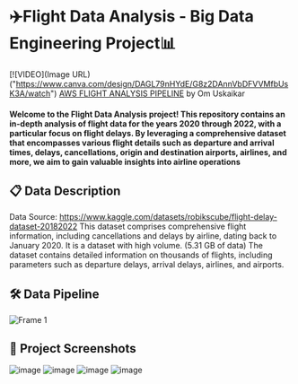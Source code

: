 # ✈️Flight Data Analysis - Big Data Engineering Project📊
[![VIDEO](Image URL)("https://www.canva.com/design/DAGL79nHYdE/G8z2DAnnVbDFVVMfbUsK3A/watch")
<a href="https:&#x2F;&#x2F;www.canva.com&#x2F;design&#x2F;DAGL79nHYdE&#x2F;G8z2DAnnVbDFVVMfbUsK3A&#x2F;watch?utm_content=DAGL79nHYdE&amp;utm_campaign=designshare&amp;utm_medium=embeds&amp;utm_source=link" target="_blank" rel="noopener">AWS FLIGHT ANALYSIS PIPELINE</a> by Om Uskaikar
#### Welcome to the Flight Data Analysis project! This repository contains an in-depth analysis of flight data for the years 2020 through 2022, with a particular focus on flight delays. By leveraging a comprehensive dataset that encompasses various flight details such as departure and arrival times, delays, cancellations, origin and destination airports, airlines, and more, we aim to gain valuable insights into airline operations

## 📋 Data Description
Data Source: https://www.kaggle.com/datasets/robikscube/flight-delay-dataset-20182022
This dataset comprises comprehensive flight information, including cancellations and delays by airline, dating back to January 2020. 
It is a dataset with high volume. (5.31 GB of data)
The dataset contains detailed information on thousands of flights, including parameters such as departure delays, arrival delays, airlines, and airports. 

## 🛠️ Data Pipeline
![Frame 1](https://github.com/yashyaks/Flight-Data-Analysis---A-Big-Data-Engineering-Project/assets/90375840/cf05e648-4040-412f-a2ca-de047bb65262)
## 📸 Project Screenshots

![image](https://github.com/yashyaks/Flight-Data-Analysis---A-Big-Data-Engineering-Project/assets/90375840/1279a9ad-5215-4b20-9d67-8103b68cc29e)
![image](https://github.com/yashyaks/Flight-Data-Analysis---A-Big-Data-Engineering-Project/assets/90375840/93a74fef-b830-4e81-94a1-88394531883b)
![image](https://github.com/yashyaks/Flight-Data-Analysis---A-Big-Data-Engineering-Project/assets/90375840/1a60cda2-1eb1-42fe-bcad-c5e60ec8de24)
![image](https://github.com/yashyaks/Flight-Data-Analysis---A-Big-Data-Engineering-Project/assets/90375840/e1ee566f-bf4b-40b1-95ec-829f15069683)









